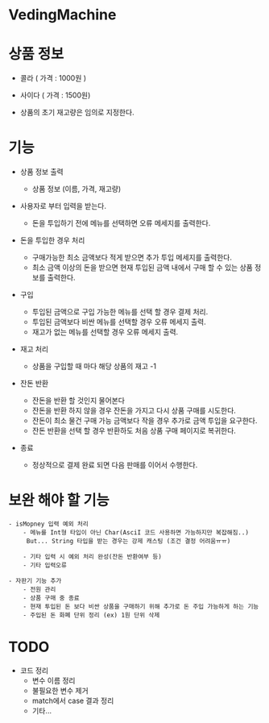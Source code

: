 # VedingMachine




# 상품 정보
 
 - 콜라 ( 가격 : 1000원 ) 
 - 사이다 ( 가격 : 1500원)
 
 - 상품의 초기 재고량은 임의로 지정한다.
 
 
 
# 기능

 - 상품 정보 출력 
    - 상품 정보 (이름, 가격, 재고량)

 - 사용자로 부터 입력을 받는다.
    - 돈을 투입하기 전에 메뉴를 선택하면 오류 메세지를 출력한다.
    
 - 돈을 투입한 경우 처리
    - 구매가능한 최소 금액보다 적게 받으면 추가 투입 메세지를 출력한다.
    - 최소 금액 이상의 돈을 받으면 현재 투입된 금액 내에서 구매 할 수 있는 상품 정보를 출력한다.
    
 - 구입
   - 투입된 금액으로 구입 가능한 메뉴를 선택 할 경우 결제 처리.
   - 투입된 금액보다 비싼 메뉴를 선택할 경우 오류 메세지 출력.
   - 재고가 없는 메뉴를 선택할 경우 오류 메세지 출력.
  
 - 재고 처리
    - 상품을 구입할 때 마다 해당 상품의 재고 -1
 
 - 잔돈 반환
    - 잔돈을 반환 할 것인지 물어본다
    - 잔돈을 반환 하지 않을 경우 잔돈을 가지고 다시 상품 구매를 시도한다.
    - 잔돈이 최소 물건 구매 가능 금액보다 작을 경우 추가로 금액 투입을 요구한다. 
    - 잔돈 반환을 선택 할 경우 반환하도 처음 상품 구매 페이지로 복귀한다.
    
  - 종료
    - 정상적으로 결제 완료 되면 다음 판매를 이어서 수행한다.
        
    
    
# 보완 해야 할 기능

    - isMopney 입력 예외 처리
        - 메뉴를 Int형 타입이 아닌 Char(AsciI 코드 사용하면 가능하지만 복잡해짐..)
         But... String 타입을 받는 경우는 강제 캐스팅 (조건 결정 어려움ㅠㅠ)
          
        - 기타 입력 시 예외 처리 완성(잔돈 반환여부 등)
        - 기타 입력오류
        
    - 자판기 기능 추가
        - 전원 관리
        - 상품 구매 중 종료 
        - 현재 투입된 돈 보다 비싼 상품을 구매하기 위해 추가로 돈 주입 가능하게 하는 기능
        - 주입된 돈 화폐 단위 정리 (ex) 1원 단위 삭제
        
        
# TODO 

- 코드 정리
    - 변수 이름 정리
    - 불필요한 변수 제거
    - match에서 case 결과 정리
    - 기타...